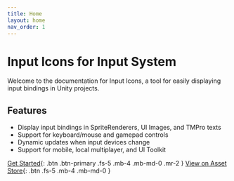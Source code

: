 ```yaml
---
title: Home
layout: home
nav_order: 1
---
```


# Input Icons for Input System

Welcome to the documentation for Input Icons, a tool for easily displaying input bindings in Unity projects.

## Features

- Display input bindings in SpriteRenderers, UI Images, and TMPro texts
- Support for keyboard/mouse and gamepad controls
- Dynamic updates when input devices change
- Support for mobile, local multiplayer, and UI Toolkit

[Get Started](getting-started){: .btn .btn-primary .fs-5 .mb-4 .mb-md-0 .mr-2 }
[View on Asset Store](https://assetstore.unity.com/packages/tools/gui/input-icons-for-input-system-213736){: .btn .fs-5 .mb-4 .mb-md-0 }